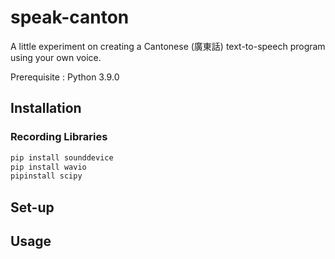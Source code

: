 # speak-canton

A little experiment on creating a Cantonese (廣東話) text-to-speech program using your own voice.

Prerequisite : Python 3.9.0

## Installation

### Recording Libraries
```bash
pip install sounddevice
pip install wavio
pipinstall scipy
```


## Set-up

## Usage

